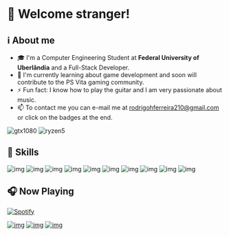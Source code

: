 # :vulcan_salute: Welcome stranger!
## ℹ️ About me
- 🎓 I'm a Computer Engineering Student at __Federal University of Uberlândia__ and a Full-Stack Developer.
- 🔭 I'm currently learning about game development and soon will contribute to the PS Vita gaming community.
- ⚡ Fun fact: I know how to play the guitar and I am very passionate about music.
- 📫 To contact me you can e-mail me at rodrigohferreira210@gmail.com or click on the badges at the end.

![gtx1080](https://img.shields.io/badge/GTX_1080-76B900?style=for-the-badge&logo=nvidia&logoColor=white) 
![ryzen5](https://img.shields.io/badge/Ryzen_5_3600-ED1C24?style=for-the-badge&logo=amd&logoColor=white)

## 🚀 Skills
![img](https://img.shields.io/badge/Python-3776AB?style=for-the-badge&logo=python&logoColor=white) 
![img](https://img.shields.io/badge/C-00599C?style=for-the-badge&logo=c&logoColor=white) 
![img](https://img.shields.io/badge/Java-ED8B00?style=for-the-badge&logo=java&logoColor=white) 
![img](https://img.shields.io/badge/React-20232A?style=for-the-badge&logo=react&logoColor=61DAFB) 
![img](https://img.shields.io/badge/Node.js-43853D?style=for-the-badge&logo=node.js&logoColor=white) 
![img](https://img.shields.io/badge/Amazon_AWS-232F3E?style=for-the-badge&logo=amazon-aws&logoColor=white)
![img](https://img.shields.io/badge/JavaScript-F7DF1E?style=for-the-badge&logo=javascript&logoColor=black)
![img](https://img.shields.io/badge/PostgreSQL-316192?style=for-the-badge&logo=postgresql&logoColor=white)
![img](https://img.shields.io/badge/MongoDB-4EA94B?style=for-the-badge&logo=mongodb&logoColor=white)
![img](https://img.shields.io/badge/Unity-100000?style=for-the-badge&logo=unity&logoColor=white)
## 🎧 Now Playing
[![Spotify](https://spotify-readme-mhaqy0gf0-r-drg.vercel.app/api/spotify)](https://open.spotify.com/user/12157279004)

[![img](https://img.shields.io/badge/LinkedIn-0077B5?style=for-the-badge&logo=linkedin&logoColor=white)](https://www.linkedin.com/in/rodrigo-henrique-ferreira-032192170/)
[![img](https://img.shields.io/badge/SoundCloud-FF3300?style=for-the-badge&logo=soundcloud&logoColor=white)](https://soundcloud.com/r-drg)
[![img](https://img.shields.io/badge/Twitch-9146FF?style=for-the-badge&logo=twitch&logoColor=white)](https://twitch.tv/ze_vinganca)
